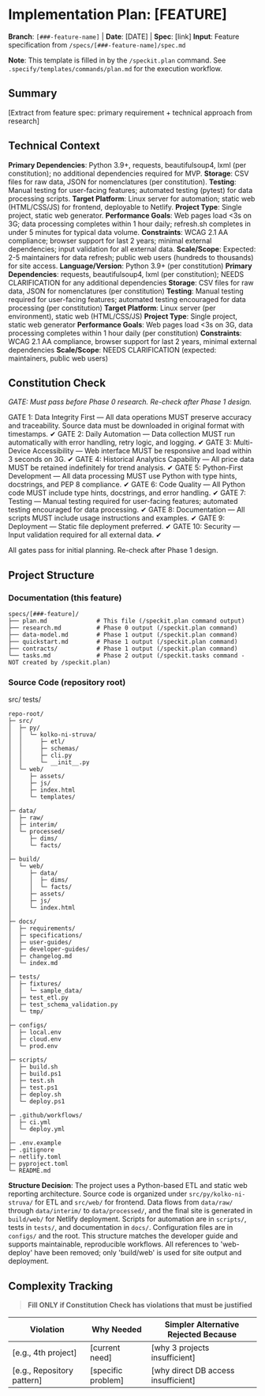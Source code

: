 # Implementation Plan: [FEATURE]

**Branch**: `[###-feature-name]` | **Date**: [DATE] | **Spec**: [link]
**Input**: Feature specification from `/specs/[###-feature-name]/spec.md`

**Note**: This template is filled in by the `/speckit.plan` command. See `.specify/templates/commands/plan.md` for the execution workflow.

## Summary

[Extract from feature spec: primary requirement + technical approach from research]

## Technical Context

<!--
  ACTION REQUIRED: Replace the content in this section with the technical details
  for the project. The structure here is presented in advisory capacity to guide
  the iteration process.
-->

**Primary Dependencies**: Python 3.9+, requests, beautifulsoup4, lxml (per constitution); no additional dependencies required for MVP.
**Storage**: CSV files for raw data, JSON for nomenclatures (per constitution).
**Testing**: Manual testing for user-facing features; automated testing (pytest) for data processing scripts.
**Target Platform**: Linux server for automation; static web (HTML/CSS/JS) for frontend, deployable to Netlify.
**Project Type**: Single project, static web generator.
**Performance Goals**: Web pages load <3s on 3G; data processing completes within 1 hour daily; refresh.sh completes in under 5 minutes for typical data volume.
**Constraints**: WCAG 2.1 AA compliance; browser support for last 2 years; minimal external dependencies; input validation for all external data.
**Scale/Scope**: Expected: 2-5 maintainers for data refresh; public web users (hundreds to thousands) for site access.
**Language/Version**: Python 3.9+ (per constitution)
**Primary Dependencies**: requests, beautifulsoup4, lxml (per constitution); NEEDS CLARIFICATION for any additional dependencies
**Storage**: CSV files for raw data, JSON for nomenclatures (per constitution)
**Testing**: Manual testing required for user-facing features; automated testing encouraged for data processing (per constitution)
**Target Platform**: Linux server (per environment), static web (HTML/CSS/JS)
**Project Type**: Single project, static web generator
**Performance Goals**: Web pages load <3s on 3G, data processing completes within 1 hour daily (per constitution)
**Constraints**: WCAG 2.1 AA compliance, browser support for last 2 years, minimal external dependencies
**Scale/Scope**: NEEDS CLARIFICATION (expected: maintainers, public web users)

## Constitution Check

*GATE: Must pass before Phase 0 research. Re-check after Phase 1 design.*

GATE 1: Data Integrity First — All data operations MUST preserve accuracy and traceability. Source data must be downloaded in original format with timestamps. ✔
GATE 2: Daily Automation — Data collection MUST run automatically with error handling, retry logic, and logging. ✔
GATE 3: Multi-Device Accessibility — Web interface MUST be responsive and load within 3 seconds on 3G. ✔
GATE 4: Historical Analytics Capability — All price data MUST be retained indefinitely for trend analysis. ✔
GATE 5: Python-First Development — All data processing MUST use Python with type hints, docstrings, and PEP 8 compliance. ✔
GATE 6: Code Quality — All Python code MUST include type hints, docstrings, and error handling. ✔
GATE 7: Testing — Manual testing required for user-facing features; automated testing encouraged for data processing. ✔
GATE 8: Documentation — All scripts MUST include usage instructions and examples. ✔
GATE 9: Deployment — Static file deployment preferred. ✔
GATE 10: Security — Input validation required for all external data. ✔

All gates pass for initial planning. Re-check after Phase 1 design.

## Project Structure

### Documentation (this feature)

```text
specs/[###-feature]/
├── plan.md              # This file (/speckit.plan command output)
├── research.md          # Phase 0 output (/speckit.plan command)
├── data-model.md        # Phase 1 output (/speckit.plan command)
├── quickstart.md        # Phase 1 output (/speckit.plan command)
├── contracts/           # Phase 1 output (/speckit.plan command)
└── tasks.md             # Phase 2 output (/speckit.tasks command - NOT created by /speckit.plan)
```

### Source Code (repository root)
src/
tests/
```text
repo-root/
├─ src/
│  ├─ py/
│  │  └─ kolko-ni-struva/
│  │     ├─ etl/
│  │     ├─ schemas/
│  │     ├─ cli.py
│  │     └─ __init__.py
│  └─ web/
│     ├─ assets/
│     ├─ js/
│     ├─ index.html
│     └─ templates/
│
├─ data/
│  ├─ raw/
│  ├─ interim/
│  └─ processed/
│     ├─ dims/
│     └─ facts/
│
├─ build/
│  └─ web/
│     ├─ data/
│     │  ├─ dims/
│     │  └─ facts/
│     ├─ assets/
│     ├─ js/
│     └─ index.html
│
├─ docs/
│  ├─ requirements/
│  ├─ specifications/
│  ├─ user-guides/
│  ├─ developer-guides/
│  ├─ changelog.md
│  └─ index.md
│
├─ tests/
│  ├─ fixtures/
│  │  └─ sample_data/
│  ├─ test_etl.py
│  ├─ test_schema_validation.py
│  └─ tmp/
│
├─ configs/
│  ├─ local.env
│  ├─ cloud.env
│  └─ prod.env
│
├─ scripts/
│  ├─ build.sh
│  ├─ build.ps1
│  ├─ test.sh
│  ├─ test.ps1
│  ├─ deploy.sh
│  └─ deploy.ps1
│
├─ .github/workflows/
│  ├─ ci.yml
│  └─ deploy.yml
│
├─ .env.example
├─ .gitignore
├─ netlify.toml
├─ pyproject.toml
└─ README.md
```

**Structure Decision**: The project uses a Python-based ETL and static web reporting architecture. Source code is organized under `src/py/kolko-ni-struva/` for ETL and `src/web/` for frontend. Data flows from `data/raw/` through `data/interim/` to `data/processed/`, and the final site is generated in `build/web/` for Netlify deployment. Scripts for automation are in `scripts/`, tests in `tests/`, and documentation in `docs/`. Configuration files are in `configs/` and the root. This structure matches the developer guide and supports maintainable, reproducible workflows.
All references to 'web-deploy' have been removed; only 'build/web' is used for site output and deployment.
## Complexity Tracking

> **Fill ONLY if Constitution Check has violations that must be justified**

| Violation | Why Needed | Simpler Alternative Rejected Because |
|-----------|------------|-------------------------------------|
| [e.g., 4th project] | [current need] | [why 3 projects insufficient] |
| [e.g., Repository pattern] | [specific problem] | [why direct DB access insufficient] |
